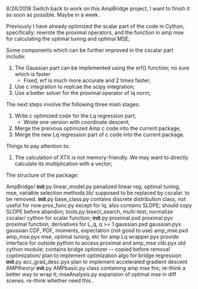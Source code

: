 8/26/2018
Switch back to work on this AmpBridge project, I want to finish it as soon as possible. Maybe in a week.

Previously I have already optimized the scalar part of the code in Cython, specifically: rewrote the proximal operators, and the function in amp mse for calculating the optimal tuning and optimal MSE;

Some components which can be further improved in the cscalar part include:
1. The Gaussian part can be implemented using the erf() function; no sure which is faster
   * Fixed, erf is much more accurate and 2 times faster;
2. Use c integration to replcae the scipy integration;
3. Use a better solver for the proximal operator of lq norm;


The next steps involve the following three main stages:
1. Write c optimized code for the Lq regression part;
   * Wrote one version with coordinate descent;
2. Merge the preivous optimized Amp c code into the current package;
3. Merge the new Lq regression part of c code into the current package.

Things to pay attention to:
1. The calculation of XTX is not memory-friendly. We may want to directly calculate its multiplication with a vector;

The structure of the package:

AmpBridge/
  __init__.py
  linear_model.py       penalized linear reg, optimal tuning, mse, variable selection methods
  lib/                  supposed to be replaced by cscalar. to be removed.
    __init__.py
    base_class.py       contains discrete distribution class, not useful for now
    prox_func.py        except for lq, also contains SLOPE; should copy SLOPE before abandon;
    tools.py            bisect_search, multi-test, normalize
  cscalar/              cython for scalar function;
    __init__.py
    proximal.pxd
    proximal.pyx        proximal function, derivatives for L_q, q >= 1
    gaussian.pxd
    gaussian.pyx        gaussian CDF, PDF, moments, expectation (not good to use)
    amp_mse.pxd
    amp_mse.pyx         mse, optimal tuning, etc for amp Lq
    wrapper.pyx         provide interface for outside python to access proximal and amp_mse
    clib.pyx            old cython module; contains bridge optimizer -- copied before removal
  coptimization/        plan to implement optimization algo for bridge regression
    __init__.py
    acc_grad_desc.pyx   plan to implement accelerated gradient descent
  AMPtheory/
    __init__.py
    AMPbasic.py         class containing amp mse fns; re-think a better way to wrap it;
    mseAnalysis.py      expansion of optimal mse in diff scenes. re-think whether need this..

